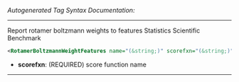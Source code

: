 <!-- THIS IS AN AUTOGENERATED FILE: Don't edit it directly, instead change the schema definition in the code itself. -->

_Autogenerated Tag Syntax Documentation:_

---
Report rotamer boltzmann weights to features Statistics Scientific Benchmark

```xml
<RotamerBoltzmannWeightFeatures name="(&string;)" scorefxn="(&string;)" />
```

-   **scorefxn**: (REQUIRED) score function name

---
